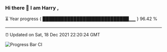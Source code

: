 ### Hi there 👋 I am Harry , 

⏳ Year progress { ████████████████████████████▁▁ } 96.42 %

---

⏰ Updated on Sat, 18 Dec 2021 22:20:24 GMT

![Progress Bar CI](https://github.com/duykhang68/duykhang68/workflows/Progress%20Bar%20CI/badge.svg)
